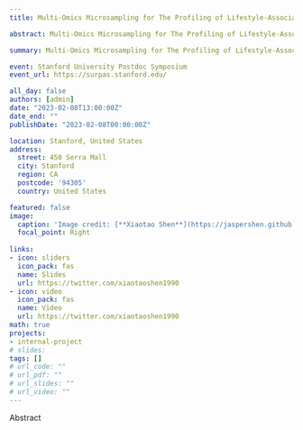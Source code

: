 ```yaml
---
title: Multi-Omics Microsampling for The Profiling of Lifestyle-Associated Changes in Health

abstract: Multi-Omics Microsampling for The Profiling of Lifestyle-Associated Changes in Health

summary: Multi-Omics Microsampling for The Profiling of Lifestyle-Associated Changes in Health

event: Stanford University Postdoc Symposium
event_url: https://surpas.stanford.edu/

all_day: false
authors: [admin]
date: "2023-02-08T13:00:00Z"
date_end: ""
publishDate: "2023-02-08T00:00:00Z"

location: Stanford, United States
address:
  street: 450 Serra Mall
  city: Stanford
  region: CA
  postcode: '94305'
  country: United States

featured: false
image:
  caption: 'Image credit: [**Xiaotao Shen**](https://jaspershen.github.io/)'
  focal_point: Right
  
links:
- icon: sliders
  icon_pack: fas
  name: Slides
  url: https://twitter.com/xiaotaoshen1990
- icon: video
  icon_pack: fas
  name: Video
  url: https://twitter.com/xiaotaoshen1990
math: true
projects:
- internal-project
# slides: 
tags: []
# url_code: ""
# url_pdf: ""
# url_slides: ""
# url_video: ""
---
```


Abstract

